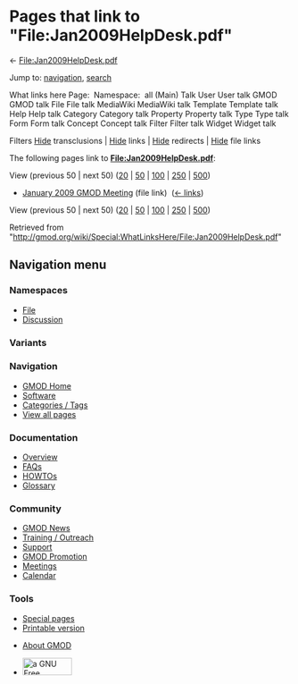 <div id="mw-page-base" class="noprint">

</div>

<div id="mw-head-base" class="noprint">

</div>

<div id="content" class="mw-body" role="main">

<span id="top"></span>

<div id="mw-js-message" style="display:none;">

</div>



# <span dir="auto">Pages that link to "File:Jan2009HelpDesk.pdf"</span>

<div id="bodyContent">

<div id="contentSub">

←
[File:Jan2009HelpDesk.pdf](/wiki/File:Jan2009HelpDesk.pdf "File:Jan2009HelpDesk.pdf")

</div>

<div id="jump-to-nav" class="mw-jump">

Jump to: [navigation](#mw-navigation), [search](#p-search)

</div>

<div id="mw-content-text">

What links here Page:  Namespace:  all (Main) Talk User User talk GMOD
GMOD talk File File talk MediaWiki MediaWiki talk Template Template talk
Help Help talk Category Category talk Property Property talk Type Type
talk Form Form talk Concept Concept talk Filter Filter talk Widget
Widget talk

Filters
[Hide](/mediawiki/index.php?title=Special:WhatLinksHere/File:Jan2009HelpDesk.pdf&hidetrans=1 "Special:WhatLinksHere/File:Jan2009HelpDesk.pdf")
transclusions \|
[Hide](/mediawiki/index.php?title=Special:WhatLinksHere/File:Jan2009HelpDesk.pdf&hidelinks=1 "Special:WhatLinksHere/File:Jan2009HelpDesk.pdf")
links \|
[Hide](/mediawiki/index.php?title=Special:WhatLinksHere/File:Jan2009HelpDesk.pdf&hideredirs=1 "Special:WhatLinksHere/File:Jan2009HelpDesk.pdf")
redirects \|
[Hide](/mediawiki/index.php?title=Special:WhatLinksHere/File:Jan2009HelpDesk.pdf&hideimages=1 "Special:WhatLinksHere/File:Jan2009HelpDesk.pdf")
file links

The following pages link to
**[File:Jan2009HelpDesk.pdf](/wiki/File:Jan2009HelpDesk.pdf "File:Jan2009HelpDesk.pdf")**:

View (previous 50 \| next 50)
([20](/mediawiki/index.php?title=Special:WhatLinksHere/File:Jan2009HelpDesk.pdf&limit=20 "Special:WhatLinksHere/File:Jan2009HelpDesk.pdf")
\|
[50](/mediawiki/index.php?title=Special:WhatLinksHere/File:Jan2009HelpDesk.pdf&limit=50 "Special:WhatLinksHere/File:Jan2009HelpDesk.pdf")
\|
[100](/mediawiki/index.php?title=Special:WhatLinksHere/File:Jan2009HelpDesk.pdf&limit=100 "Special:WhatLinksHere/File:Jan2009HelpDesk.pdf")
\|
[250](/mediawiki/index.php?title=Special:WhatLinksHere/File:Jan2009HelpDesk.pdf&limit=250 "Special:WhatLinksHere/File:Jan2009HelpDesk.pdf")
\|
[500](/mediawiki/index.php?title=Special:WhatLinksHere/File:Jan2009HelpDesk.pdf&limit=500 "Special:WhatLinksHere/File:Jan2009HelpDesk.pdf"))

- [January 2009 GMOD
  Meeting](/wiki/January_2009_GMOD_Meeting "January 2009 GMOD Meeting")
  (file link) ‎ <span class="mw-whatlinkshere-tools">([←
  links](/mediawiki/index.php?title=Special:WhatLinksHere&target=January+2009+GMOD+Meeting "Special:WhatLinksHere"))</span>

View (previous 50 \| next 50)
([20](/mediawiki/index.php?title=Special:WhatLinksHere/File:Jan2009HelpDesk.pdf&limit=20 "Special:WhatLinksHere/File:Jan2009HelpDesk.pdf")
\|
[50](/mediawiki/index.php?title=Special:WhatLinksHere/File:Jan2009HelpDesk.pdf&limit=50 "Special:WhatLinksHere/File:Jan2009HelpDesk.pdf")
\|
[100](/mediawiki/index.php?title=Special:WhatLinksHere/File:Jan2009HelpDesk.pdf&limit=100 "Special:WhatLinksHere/File:Jan2009HelpDesk.pdf")
\|
[250](/mediawiki/index.php?title=Special:WhatLinksHere/File:Jan2009HelpDesk.pdf&limit=250 "Special:WhatLinksHere/File:Jan2009HelpDesk.pdf")
\|
[500](/mediawiki/index.php?title=Special:WhatLinksHere/File:Jan2009HelpDesk.pdf&limit=500 "Special:WhatLinksHere/File:Jan2009HelpDesk.pdf"))

</div>

<div class="printfooter">

Retrieved from
"<http://gmod.org/wiki/Special:WhatLinksHere/File:Jan2009HelpDesk.pdf>"

</div>

<div id="catlinks" class="catlinks catlinks-allhidden">

</div>

<div class="visualClear">

</div>

</div>

</div>

<div id="mw-navigation">

## Navigation menu

<div id="mw-head">



<div id="left-navigation">

<div id="p-namespaces" class="vectorTabs" role="navigation"
aria-labelledby="p-namespaces-label">

### Namespaces

- <span id="ca-nstab-image"><a href="/wiki/File:Jan2009HelpDesk.pdf" accesskey="c"
  title="View the file page [c]">File</a></span>
- <span id="ca-talk"><a
  href="/mediawiki/index.php?title=File_talk:Jan2009HelpDesk.pdf&amp;action=edit&amp;redlink=1"
  accesskey="t"
  title="Discussion about the content page [t]">Discussion</a></span>

</div>

<div id="p-variants" class="vectorMenu emptyPortlet" role="navigation"
aria-labelledby="p-variants-label">

### 

### Variants[](#)

<div class="menu">

</div>

</div>

</div>

<div id="right-navigation">





</div>



</div>

</div>

</div>

<div id="mw-panel">

<div id="p-logo" role="banner">

<a href="/wiki/Main_Page"
style="background-image: url(http://gmod.org/images/GMOD-cogs.png);"
title="Visit the main page"></a>

</div>

<div id="p-Navigation" class="portal" role="navigation"
aria-labelledby="p-Navigation-label">

### Navigation

<div class="body">

- <span id="n-GMOD-Home">[GMOD Home](/wiki/Main_Page)</span>
- <span id="n-Software">[Software](/wiki/GMOD_Components)</span>
- <span id="n-Categories-.2F-Tags">[Categories /
  Tags](/wiki/Categories)</span>
- <span id="n-View-all-pages">[View all
  pages](/wiki/Special:AllPages)</span>

</div>

</div>

<div id="p-Documentation" class="portal" role="navigation"
aria-labelledby="p-Documentation-label">

### Documentation

<div class="body">

- <span id="n-Overview">[Overview](/wiki/Overview)</span>
- <span id="n-FAQs">[FAQs](/wiki/Category:FAQ)</span>
- <span id="n-HOWTOs">[HOWTOs](/wiki/Category:HOWTO)</span>
- <span id="n-Glossary">[Glossary](/wiki/Glossary)</span>

</div>

</div>

<div id="p-Community" class="portal" role="navigation"
aria-labelledby="p-Community-label">

### Community

<div class="body">

- <span id="n-GMOD-News">[GMOD News](/wiki/GMOD_News)</span>
- <span id="n-Training-.2F-Outreach">[Training /
  Outreach](/wiki/Training_and_Outreach)</span>
- <span id="n-Support">[Support](/wiki/Support)</span>
- <span id="n-GMOD-Promotion">[GMOD
  Promotion](/wiki/GMOD_Promotion)</span>
- <span id="n-Meetings">[Meetings](/wiki/Meetings)</span>
- <span id="n-Calendar">[Calendar](/wiki/Calendar)</span>

</div>

</div>

<div id="p-tb" class="portal" role="navigation"
aria-labelledby="p-tb-label">

### Tools

<div class="body">

- <span id="t-specialpages"><a href="/wiki/Special:SpecialPages" accesskey="q"
  title="A list of all special pages [q]">Special pages</a></span>
- <span id="t-print"><a
  href="/mediawiki/index.php?title=Special:WhatLinksHere/File:Jan2009HelpDesk.pdf&amp;printable=yes"
  rel="alternate" accesskey="p"
  title="Printable version of this page [p]">Printable version</a></span>

</div>

</div>

</div>

</div>

<div id="footer" role="contentinfo">

- <span id="footer-places-about">[About
  GMOD](/wiki/GMOD:About "GMOD:About")</span>

<!-- -->

- <span id="footer-copyrightico">[<img src="http://www.gnu.org/graphics/gfdl-logo-small.png" width="88"
  height="31" alt="a GNU Free Documentation License" />](http://www.gnu.org/licenses/fdl-1.3.html)</span>


<div style="clear:both">

</div>

</div>
